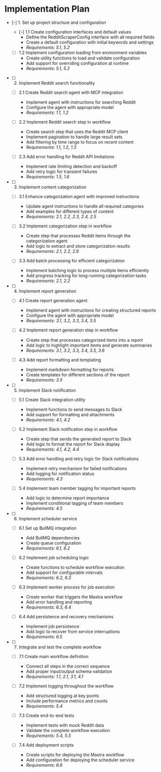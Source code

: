 # Implementation Plan

- [-] 1. Set up project structure and configuration
  - [-] 1.1 Create configuration interfaces and default values
    - Define the RedditScraperConfig interface with all required fields
    - Create a default configuration with initial keywords and settings
    - _Requirements: 5.1, 5.2_

  - [ ] 1.2 Implement configuration loading from environment variables
    - Create utility functions to load and validate configuration
    - Add support for overriding configuration at runtime
    - _Requirements: 5.1, 5.2_

- [ ] 2. Implement Reddit search functionality
  - [ ] 2.1 Create Reddit search agent with MCP integration
    - Implement agent with instructions for searching Reddit
    - Configure the agent with appropriate model
    - _Requirements: 1.1, 1.2_

  - [ ] 2.2 Implement Reddit search step in workflow
    - Create search step that uses the Reddit MCP client
    - Implement pagination to handle large result sets
    - Add filtering by time range to focus on recent content
    - _Requirements: 1.1, 1.2, 1.3_

  - [ ] 2.3 Add error handling for Reddit API limitations
    - Implement rate limiting detection and backoff
    - Add retry logic for transient failures
    - _Requirements: 1.5, 1.6_

- [ ] 3. Implement content categorization
  - [ ] 3.1 Enhance categorization agent with improved instructions
    - Update agent instructions to handle all required categories
    - Add examples for different types of content
    - _Requirements: 2.1, 2.2, 2.3, 2.4, 2.5_

  - [ ] 3.2 Implement categorization step in workflow
    - Create step that processes Reddit items through the categorization agent
    - Add logic to extract and store categorization results
    - _Requirements: 2.1, 2.2, 2.6_

  - [ ] 3.3 Add batch processing for efficient categorization
    - Implement batching logic to process multiple items efficiently
    - Add progress tracking for long-running categorization tasks
    - _Requirements: 2.1, 2.2_

- [ ] 4. Implement report generation
  - [ ] 4.1 Create report generation agent
    - Implement agent with instructions for creating structured reports
    - Configure the agent with appropriate model
    - _Requirements: 3.1, 3.2, 3.3, 3.4, 3.5_

  - [ ] 4.2 Implement report generation step in workflow
    - Create step that processes categorized items into a report
    - Add logic to highlight important items and generate summaries
    - _Requirements: 3.1, 3.2, 3.3, 3.4, 3.5, 3.6_

  - [ ] 4.3 Add report formatting and templating
    - Implement markdown formatting for reports
    - Create templates for different sections of the report
    - _Requirements: 3.5_

- [ ] 5. Implement Slack notification
  - [ ] 5.1 Create Slack integration utility
    - Implement functions to send messages to Slack
    - Add support for formatting and attachments
    - _Requirements: 4.1, 4.2_

  - [ ] 5.2 Implement Slack notification step in workflow
    - Create step that sends the generated report to Slack
    - Add logic to format the report for Slack display
    - _Requirements: 4.1, 4.2, 4.4_

  - [ ] 5.3 Add error handling and retry logic for Slack notifications
    - Implement retry mechanism for failed notifications
    - Add logging for notification status
    - _Requirements: 4.3_

  - [ ] 5.4 Implement team member tagging for important reports
    - Add logic to determine report importance
    - Implement conditional tagging of team members
    - _Requirements: 4.5_

- [ ] 6. Implement scheduler service
  - [ ] 6.1 Set up BullMQ integration
    - Add BullMQ dependencies
    - Create queue configuration
    - _Requirements: 6.1, 6.2_

  - [ ] 6.2 Implement job scheduling logic
    - Create functions to schedule workflow execution
    - Add support for configurable intervals
    - _Requirements: 6.2, 6.3_

  - [ ] 6.3 Implement worker process for job execution
    - Create worker that triggers the Mastra workflow
    - Add error handling and reporting
    - _Requirements: 6.3, 6.4_

  - [ ] 6.4 Add persistence and recovery mechanisms
    - Implement job persistence
    - Add logic to recover from service interruptions
    - _Requirements: 6.5_

- [ ] 7. Integrate and test the complete workflow
  - [ ] 7.1 Create main workflow definition
    - Connect all steps in the correct sequence
    - Add proper input/output schema validation
    - _Requirements: 1.1, 2.1, 3.1, 4.1_

  - [ ] 7.2 Implement logging throughout the workflow
    - Add structured logging at key points
    - Include performance metrics and counts
    - _Requirements: 5.4_

  - [ ] 7.3 Create end-to-end tests
    - Implement tests with mock Reddit data
    - Validate the complete workflow execution
    - _Requirements: 5.4, 5.5_

  - [ ] 7.4 Add deployment scripts
    - Create scripts for deploying the Mastra workflow
    - Add configuration for deploying the scheduler service
    - _Requirements: 6.6_